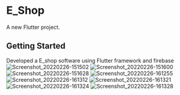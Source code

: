 # E_Shop

A new Flutter project.

## Getting Started
Developed a E_shop software using Flutter framework and firebase
![Screenshot_20220226-151502](https://user-images.githubusercontent.com/85029908/230022005-4d2acf87-0a6d-4d34-b0fe-d5f9b96bcca6.jpg)
![Screenshot_20220226-151600](https://user-images.githubusercontent.com/85029908/230022017-246b0ecc-9086-427b-b456-9d16d289e409.jpg)
![Screenshot_20220226-151628](https://user-images.githubusercontent.com/85029908/230022030-c582e260-98a5-4350-96b7-8a75303d0370.jpg)
![Screenshot_20220226-161255](https://user-images.githubusercontent.com/85029908/230022034-26e1851a-a3d7-44e1-8edc-92b1a88ecb0e.jpg)
![Screenshot_20220226-161312](https://user-images.githubusercontent.com/85029908/230022053-929e30cb-4c26-4c03-b4c6-38fec61e8106.jpg)
![Screenshot_20220226-161321](https://user-images.githubusercontent.com/85029908/230022064-5f48b5c1-8407-4a8e-ab2c-8ce504965ea4.jpg)
![Screenshot_20220226-161324](https://user-images.githubusercontent.com/85029908/230022070-05e6897e-5def-453b-8d48-686c5e953278.jpg)
![Screenshot_20220226-161328](https://user-images.githubusercontent.com/85029908/230022079-e42089ea-c32c-47f4-b23f-fa0c35cceb7e.jpg)

